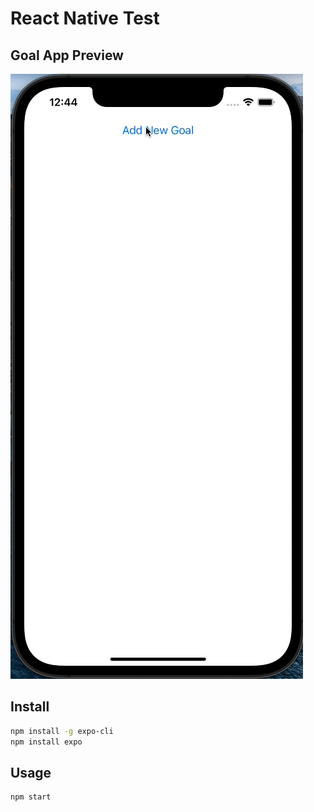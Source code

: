 # React Native Test

## Goal App Preview

![React Native Test](/test/GoalApp-Test.gif "React Native Test")

## Install

```sh
npm install -g expo-cli
npm install expo
```

## Usage

```sh
npm start
```
